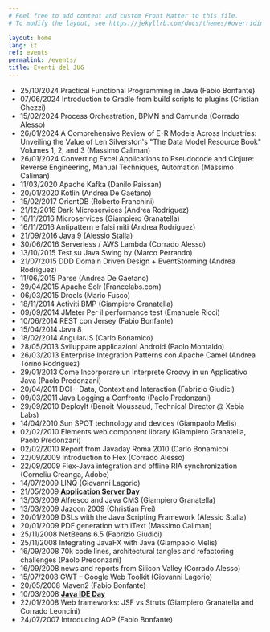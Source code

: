 ```yaml
---
# Feel free to add content and custom Front Matter to this file.
# To modify the layout, see https://jekyllrb.com/docs/themes/#overriding-theme-defaults

layout: home
lang: it
ref: events
permalink: /events/
title: Eventi del JUG
---
```

* 25/10/2024 Practical Functional Programming in Java (Fabio Bonfante)
* 07/06/2024 Introduction to Gradle from build scripts to plugins (Cristian Ghezzi)
* 15/02/2024 Process Orchestration, BPMN and Camunda (Corrado Alesso)
* 26/01/2024 A Comprehensive Review of E-R Models Across Industries: Unveiling the Value of Len Silverston's "The Data Model Resource Book" Volumes 1, 2, and 3 (Massimo Caliman)
* 26/01/2024 Converting Excel Applications to Pseudocode and Clojure: Reverse Engineering, Manual Techniques, Automation (Massimo Caliman)
* 11/03/2020 Apache Kafka (Danilo Paissan)
​
* 20/01/2020 Kotlin (Andrea De Gaetano)
* 15/02/2017 OrientDB (Roberto Franchini)
* 21/12/2016 Dark Microservices (Andrea Rodriguez)
* 16/11/2016 Microservices (Giampiero Granatella)
* 16/11/2016 Antipattern e falsi miti (Andrea Rodriguez)
* 21/09/2016 Java 9 (Alessio Stalla)
* 30/06/2016 Serverless / AWS Lambda (Corrado Alesso)
* 13/10/2015 Test su Java Swing by (Marco Perrando)
* 21/07/2015 DDD Domain Driven Design + EventStorming (Andrea Rodriguez)
* 11/06/2015 Parse (Andrea De Gaetano)
* 29/04/2015 Apache Solr (Francelabs.com)
* 06/03/2015 Drools (Mario Fusco)
* 18/11/2014 Activiti BMP (Giampiero Granatella)
* 09/09/2014 JMeter Per il performance test (Emanuele Ricci)
* 10/06/2014 REST con Jersey (Fabio Bonfante)
* 15/04/2014 Java 8 
* 18/02/2014 AngularJS (Carlo Bonamico)
* 28/05/2013 Sviluppare applicazioni Android (Paolo Montaldo)
* 26/03/2013 Enterprise Integration Patterns con Apache Camel (Andrea Torino Rodriguez)
* 29/01/2013 Come Incorporare un Interprete Groovy in un Applicativo Java (Paolo Predonzani)
* 20/04/2011 DCI – Data, Context and Interaction (Fabrizio Giudici)
* 09/03/2011 Java Logging a Confronto (Paolo Predonzani)
* 29/09/2010 DeployIt (Benoit Moussaud, Technical Director @ Xebia Labs)
* 14/04/2010 Sun SPOT technology and devices (Giampaolo Melis) 
* 02/02/2010 Elements web component library (Giampiero Granatella, Paolo Predonzani)
* 02/02/2010 Report from Javaday Roma 2010 (Carlo Bonamico)
* 22/09/2009 Introduction to Flex (Corrado Alesso)
* 22/09/2009 Flex-Java integration and offline RIA synchronization (Corneliu Creanga, Adobe)
* 14/07/2009 LINQ (Giovanni Lagorio)
* 21/05/2009 [**Application Server Day**](https://juggenova.wordpress.com/tag/application-server/)
* 13/03/2009 Alfresco and Java CMS (Giampiero Granatella)
* 13/03/2009 Jazoon 2009  (Christian Frei)
* 20/01/2009 DSLs with the Java Scripting Framework (Alessio Stalla)
* 20/01/2009 PDF generation with  iText (Massimo Caliman)
* 25/11/2008 NetBeans 6.5 (Fabrizio Giudici)
* 25/11/2008 Integrating JavaFX with Java (Giampaolo Melis)
* 16/09/2008 70k code lines, architectural tangles and refactoring challenges (Paolo Predonzani)
* 16/09/2008 news and reports from Silicon Valley (Corrado Alesso)
* 15/07/2008 GWT – Google Web Toolkit (Giovanni Lagorio)
* 20/05/2008 Maven2 (Fabio Bonfante)
* 10/03/2008 [**Java IDE Day**](https://juggenova.wordpress.com/2008/03/08/java-ide-day-2008-genova-ci-siamo/ )
* 22/01/2008 Web frameworks: JSF vs Struts (Giampiero Granatella and Corrado Leoncini)
* 24/07/2007 Introducing AOP (Fabio Bonfante)